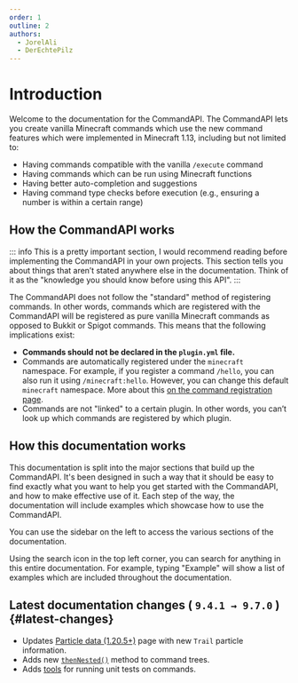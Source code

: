 ```yaml
---
order: 1
outline: 2
authors:
  - JorelAli
  - DerEchtePilz
---
```


# Introduction

Welcome to the documentation for the CommandAPI. The CommandAPI lets you create vanilla Minecraft commands which use the new command features which were implemented in Minecraft 1.13, including but not limited to:

- Having commands compatible with the vanilla `/execute` command
- Having commands which can be run using Minecraft functions
- Having better auto-completion and suggestions
- Having command type checks before execution (e.g., ensuring a number is within a certain range)

## How the CommandAPI works

::: info
This is a pretty important section, I would recommend reading before implementing the CommandAPI in your own projects.
This section tells you about things that aren’t stated anywhere else in the documentation.
Think of it as the "knowledge you should know before using this API".
:::

The CommandAPI does not follow the "standard" method of registering commands. In other words, commands which are registered with the CommandAPI will be registered as pure vanilla Minecraft commands as opposed to Bukkit or Spigot commands. This means that the following implications exist:

- **Commands should not be declared in the `plugin.yml` file.**
- Commands are automatically registered under the `minecraft` namespace. For example, if you register a command `/hello`, you can also run it using `/minecraft:hello`. However, you can change this default `minecraft` namespace. More about this [on the command registration page](./create-commands/registration#registering-the-command).
- Commands are not "linked" to a certain plugin. In other words, you can’t look up which commands are registered by which plugin.

## How this documentation works

This documentation is split into the major sections that build up the CommandAPI. It's been designed in such a way that it should be easy to find exactly what you want to help you get started with the CommandAPI, and how to make effective use of it. Each step of the way, the documentation will include examples which showcase how to use the CommandAPI.

You can use the sidebar on the left to access the various sections of the documentation.

Using the search icon in the top left corner, you can search for anything in this entire documentation. For example, typing "Example" will show a list of examples which are included throughout the documentation.

## Latest documentation changes ( `9.4.1 → 9.7.0` ) {#latest-changes}
- Updates [Particle data (1.20.5+)](./create-commands/arguments/types/misc/particle-arguments) page with new `Trail` particle information.
- Adds new [`thenNested()`](./create-commands/command-trees#reduce-indentation-with-nested-arguments) method to command trees.
- Adds [tools](./test/intro) for running unit tests on commands.
